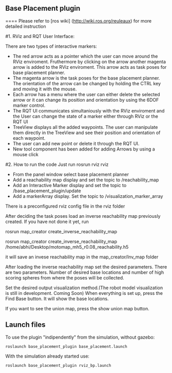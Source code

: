 ## Base Placement plugin
====
Please refer to [ros wiki] (http://wiki.ros.org/reuleaux) for more detailed instruction

#1. RViz and RQT User Interface:

There are two types of interactive markers:
  - The red arrow acts as a pointer which the user can move around the RViz enviroment. Fruthermore by clicking on the arrow another magenta arrow is added to the RViz enviroment. This arrow acts as task poses for base placement planner.
  - The magenta arrow is the task poses for the base placement planner. The orientation of the arrow can be changed by holding the CTRL key and moving it with the mouse.
  - Each arrow has a menu where the user can either delete the selected arrow or it can change its position and orientation by using the 6DOF marker control.
  - The RQT UI communicates simultaniously with the RViz enviroment and the User can change the state of a marker either through RViz or the RQT UI 
  - TreeView displays all the added waypoints. The user can manipulate them directly in the TreeView and see their position and orientation of each waypoint.
  - The user can add new point or delete it through the RQT UI.
  - New tool component has been added for adding Arrows by using a mouse click

#2. How to run the code
  Just run rosrun rviz rviz

  - From the panel window select base placement planner
  - Add a reachability map display and set the topic to /reachability_map
  - Add an Interactive Marker display and set the topic to /base_placement_plugin/update
  - Add a markerArray display. Set the topic to /visualization_marker_array

There is a preconfigured rviz config file in the rviz folder

After deciding the task poses load an inverse reachability map previously created. If you have not done it yet, run

rosrun map_creator create_inverse_reachability_map <name of the reachability map>

rosrun map_creator create_inverse_reachability_map /home/abhi/Desktop/motomap_mh5_r0.08_reachability.h5

it will save an invese reachability map in the map_creator/Inv_map folder

After loading the inverse reachability map set the desired parameters. There are two parameters. Number of desired base locations and number of high scoring spheres from where the poses will be collected.

Set the desired output visualization method.(The robot model visualization is still in development. Coming Soon)
When everything is set up, press the Find Base button. It will show the base locations.

If you want to see the union map, press the show union map button.

## Launch files
To use the plugin "indipendently" from the simulation, without gazebo: 
```
roslaunch base_placement_plugin base_placement.launch
```

With the simulation already started use:
```
roslaunch base_placement_plugin rviz_bp.launch
```

